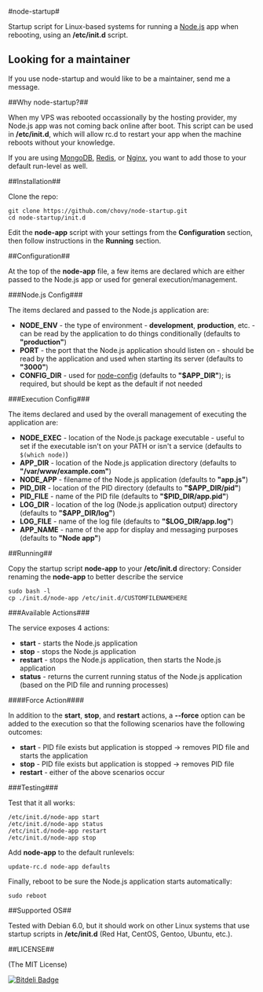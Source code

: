 #node-startup#

Startup script for Linux-based systems for running a [Node.js](http://nodejs.org/) app when rebooting, using an **/etc/init.d** script.


## Looking for a maintainer

If you use node-startup and would like to be a maintainer, send me a message.

##Why node-startup?##

When my VPS was rebooted occassionally by the hosting provider, my Node.js app was not coming back online after boot. This script can be used in **/etc/init.d**, which will allow rc.d to restart your app when the machine reboots without your knowledge.

If you are using [MongoDB](http://www.mongodb.org/), [Redis](http://redis.io/), or [Nginx](http://nginx.org/), you want to add those to your default run-level as well.

##Installation##

Clone the repo:

    git clone https://github.com/chovy/node-startup.git
    cd node-startup/init.d

Edit the **node-app** script with your settings from the **Configuration** section, then follow instructions in the **Running** section.

##Configuration##

At the top of the **node-app** file, a few items are declared which are either passed to the Node.js app or used for general execution/management.

###Node.js Config###

The items declared and passed to the Node.js application are:

- **NODE_ENV** - the type of environment - **development**, **production**, etc. - can be read by the application to do things conditionally (defaults to **"production"**)
- **PORT** - the port that the Node.js application should listen on - should be read by the application and used when starting its server (defaults to **"3000"**)
- **CONFIG_DIR** - used for [node-config](https://github.com/lorenwest/node-config) (defaults to **"$APP_DIR"**); is required, but should be kept as the default if not needed

###Execution Config###

The items declared and used by the overall management of executing the application are:

- **NODE_EXEC** - location of the Node.js package executable - useful to set if the executable isn't on your PATH or isn't a service (defaults to `$(which node)`)
- **APP_DIR** - location of the Node.js application directory (defaults to **"/var/www/example.com"**)
- **NODE_APP** - filename of the Node.js application (defaults to **"app.js"**)
- **PID_DIR** - location of the PID directory (defaults to **"$APP_DIR/pid"**)
- **PID_FILE** - name of the PID file (defaults to **"$PID_DIR/app.pid"**)
- **LOG_DIR** - location of the log (Node.js application output) directory (defaults to **"$APP_DIR/log"**)
- **LOG_FILE** - name of the log file (defaults to **"$LOG_DIR/app.log"**)
- **APP_NAME** - name of the app for display and messaging purposes (defaults to **"Node app"**)

##Running##
	
Copy the startup script **node-app** to your **/etc/init.d** directory:
Consider renaming the **node-app** to better describe the service

    sudo bash -l
    cp ./init.d/node-app /etc/init.d/CUSTOMFILENAMEHERE

###Available Actions###

The service exposes 4 actions:

- **start** - starts the Node.js application
- **stop** - stops the Node.js application
- **restart** - stops the Node.js application, then starts the Node.js application
- **status** - returns the current running status of the Node.js application (based on the PID file and running processes)

####Force Action####

In addition to the **start**, **stop**, and **restart** actions, a **--force** option can be added to the execution so that the following scenarios have the following outcomes:

- **start** - PID file exists but application is stopped -> removes PID file and starts the application
- **stop** - PID file exists but application is stopped -> removes PID file
- **restart** - either of the above scenarios occur

###Testing###

Test that it all works:

    /etc/init.d/node-app start
    /etc/init.d/node-app status
    /etc/init.d/node-app restart
    /etc/init.d/node-app stop

Add **node-app** to the default runlevels:

    update-rc.d node-app defaults

Finally, reboot to be sure the Node.js application starts automatically:

    sudo reboot

##Supported OS##

Tested with Debian 6.0, but it should work on other Linux systems that use startup scripts in **/etc/init.d** (Red Hat, CentOS, Gentoo, Ubuntu, etc.).

##LICENSE##

(The MIT License)


[![Bitdeli Badge](https://d2weczhvl823v0.cloudfront.net/chovy/node-startup/trend.png)](https://bitdeli.com/free "Bitdeli Badge")

